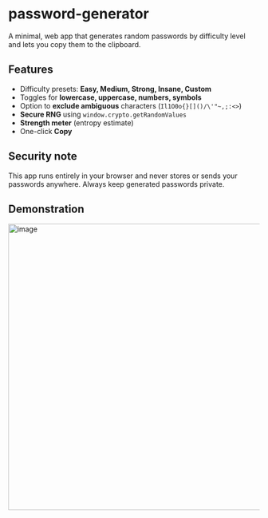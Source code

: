 # password-generator
A minimal, web app that generates random passwords by difficulty level and lets you copy them to the clipboard.

## Features
- Difficulty presets: **Easy, Medium, Strong, Insane, Custom**
- Toggles for **lowercase, uppercase, numbers, symbols**
- Option to **exclude ambiguous** characters (`Il1O0o{}[]()/\'"~,;:<>`)
- **Secure RNG** using `window.crypto.getRandomValues`
- **Strength meter** (entropy estimate)
- One-click **Copy**

## Security note
This app runs entirely in your browser and never stores or sends your passwords anywhere. Always keep generated passwords private.

## Demonstration

<img width="771" height="574" alt="image" src="https://github.com/user-attachments/assets/9136194a-ee7e-4489-9d05-357e40109039" />
